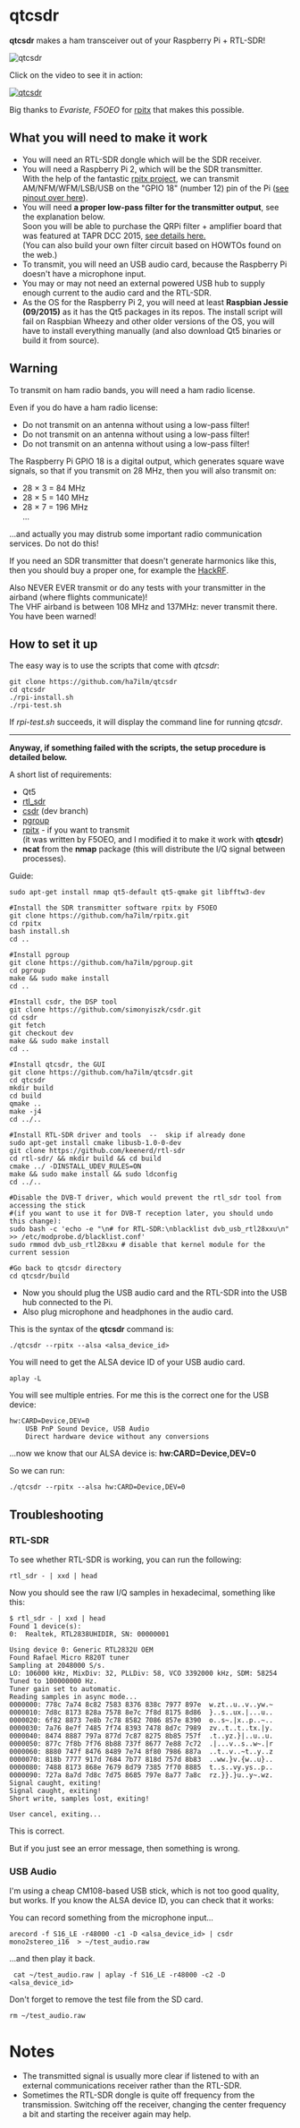 # qtcsdr

**qtcsdr** makes a ham transceiver out of your Raspberry Pi + RTL-SDR!

![qtcsdr](/screenshot.png?raw=true)

Click on the video to see it in action:

<a href="https://www.youtube.com/watch?v=3Y8qJ6nmNPY" target="_blank"><img src="http://ha5kfu.sch.bme.hu/up/levlista/qtcsdr-screenshot-youtube.png" 
alt="qtcsdr"/></a>

Big thanks to *Evariste, F5OEO* for <a href="https://github.com/F5OEO/rpitx/">rpitx</a> that makes this possible.

## What you will need to make it work
* You will need an RTL-SDR dongle which will be the SDR receiver.
* You will need a Raspberry Pi 2, which will be the SDR transmitter.<br />With the help of the fantastic <a href="https://github.com/F5OEO/rpitx">rpitx project</a>, we can transmit AM/NFM/WFM/LSB/USB on the "GPIO 18" (number 12) pin of the Pi (<a href="http://301o583r8shhildde3s0vcnh.wpengine.netdna-cdn.com/wp-content/uploads/2015/04/Raspberry-Pi-GPIO-compressed.jpg">see pinout over here</a>).
* You will need **a proper low-pass filter for the transmitter output**, see the explanation below.<br />Soon you will be able to purchase the QRPi filter + amplifier board that was featured at TAPR DCC 2015, <a href="http://rfsparkling.com/qrpi">see details here.</a><br />(You can also build your own filter circuit based on HOWTOs found on the web.)
* To transmit, you will need an USB audio card, because the Raspberry Pi doesn't have a microphone input. 
* You may or may not need an external powered USB hub to supply enough current to the audio card and the RTL-SDR.
* As the OS for the Raspberry Pi 2, you will need at least **Raspbian Jessie (09/2015)** as it has the Qt5 packages in its repos. The install script will fail on Raspbian Wheezy and other older versions of the OS, you will have to install everything manually (and also download Qt5 binaries or build it from source).

## Warning

To transmit on ham radio bands, you will need a ham radio license.

Even if you do have a ham radio license:

* Do not transmit on an antenna without using a low-pass filter!
* Do not transmit on an antenna without using a low-pass filter!
* Do not transmit on an antenna without using a low-pass filter!
 
The Raspberry Pi GPIO 18 is a digital output, which generates square wave signals, so that if you transmit on 28 MHz, then you will also transmit on:

* 28 × 3 = 84 MHz
* 28 × 5 = 140 MHz
* 28 × 7 = 196 MHz<br/>...

...and actually you may distrub some important radio communication services. Do not do this!

If you need an SDR transmitter that doesn't generate harmonics like this, then you should buy a proper one, for example the <a href="https://greatscottgadgets.com/hackrf/">HackRF</a>.

Also NEVER EVER transmit or do any tests with your transmitter in the airband (where flights communicate)! <br />
The VHF airband is between 108 MHz and 137MHz: never transmit there. You have been warned!

## How to set it up

The easy way is to use the scripts that come with *qtcsdr*:

    git clone https://github.com/ha7ilm/qtcsdr
    cd qtcsdr
    ./rpi-install.sh
    ./rpi-test.sh

If *rpi-test.sh* succeeds, it will display the command line for running *qtcsdr*.

---

**Anyway, if something failed with the scripts, the setup procedure is detailed below.**

A short list of requirements:

* Qt5
* <a href="http://sdr.osmocom.org/trac/wiki/rtl-sdr">rtl_sdr</a>
* <a href="https://github.com/simonyiszk/csdr">csdr</a> (dev branch)
* <a href="https://github.com/ha7ilm/pgroup">pgroup</a>
* <a href="https://github.com/ha7ilm/rpitx">rpitx</a> - if you want to transmit<br />(it was written by F5OEO, and I modified it to make it work with **qtcsdr**)
* **ncat** from the **nmap** package (this will distribute the I/Q signal between processes).

Guide:

    sudo apt-get install nmap qt5-default qt5-qmake git libfftw3-dev

    #Install the SDR transmitter software rpitx by F5OEO
    git clone https://github.com/ha7ilm/rpitx.git
    cd rpitx
    bash install.sh
    cd ..
    
    #Install pgroup
    git clone https://github.com/ha7ilm/pgroup.git
    cd pgroup
    make && sudo make install
    cd ..
    
    #Install csdr, the DSP tool
    git clone https://github.com/simonyiszk/csdr.git
    cd csdr
    git fetch
    git checkout dev
    make && sudo make install
    cd ..
    
    #Install qtcsdr, the GUI
    git clone https://github.com/ha7ilm/qtcsdr.git
    cd qtcsdr
    mkdir build
    cd build
    qmake ..
    make -j4
    cd ../..
    
    #Install RTL-SDR driver and tools  --  skip if already done
    sudo apt-get install cmake libusb-1.0-0-dev 
    git clone https://github.com/keenerd/rtl-sdr
    cd rtl-sdr/ && mkdir build && cd build
    cmake ../ -DINSTALL_UDEV_RULES=ON
    make && sudo make install && sudo ldconfig
    cd ../..

    #Disable the DVB-T driver, which would prevent the rtl_sdr tool from accessing the stick
    #(if you want to use it for DVB-T reception later, you should undo this change):
    sudo bash -c 'echo -e "\n# for RTL-SDR:\nblacklist dvb_usb_rtl28xxu\n" >> /etc/modprobe.d/blacklist.conf'
    sudo rmmod dvb_usb_rtl28xxu # disable that kernel module for the current session
    
    #Go back to qtcsdr directory
    cd qtcsdr/build

* Now you should plug the USB audio card and the RTL-SDR into the USB hub connected to the Pi. 
* Also plug microphone and headphones in the audio card.

This is the syntax of the **qtcsdr** command is:

    ./qtcsdr --rpitx --alsa <alsa_device_id>

You will need to get the ALSA device ID of your USB audio card.

    aplay -L

You will see multiple entries. For me this is the correct one for the USB device:

    hw:CARD=Device,DEV=0
        USB PnP Sound Device, USB Audio
        Direct hardware device without any conversions

...now we know that our ALSA device is: **hw:CARD=Device,DEV=0**

So we can run:

    ./qtcsdr --rpitx --alsa hw:CARD=Device,DEV=0

## Troubleshooting

### RTL-SDR

To see whether RTL-SDR is working, you can run the following:

    rtl_sdr - | xxd | head
    
Now you should see the raw I/Q samples in hexadecimal, something like this:

    $ rtl_sdr - | xxd | head
    Found 1 device(s):
    0:  Realtek, RTL2838UHIDIR, SN: 00000001
    
    Using device 0: Generic RTL2832U OEM
    Found Rafael Micro R820T tuner
    Sampling at 2048000 S/s.
    LO: 106000 kHz, MixDiv: 32, PLLDiv: 58, VCO 3392000 kHz, SDM: 58254 
    Tuned to 100000000 Hz.
    Tuner gain set to automatic.
    Reading samples in async mode...
    0000000: 778c 7a74 8c82 7583 8376 838c 7977 897e  w.zt..u..v..yw.~
    0000010: 7d8c 8173 828a 7578 8e7c 7f8d 8175 8d86  }..s..ux.|...u..
    0000020: 6f82 8873 7e8b 7c78 8582 7086 857e 8390  o..s~.|x..p..~..
    0000030: 7a76 8e7f 7485 7f74 8393 7478 8d7c 7989  zv..t..t..tx.|y.
    0000040: 8474 8887 797a 877d 7c87 8275 8b85 757f  .t..yz.}|..u..u.
    0000050: 877c 7f8b 7f76 8b88 737f 8677 7e88 7c72  .|...v..s..w~.|r
    0000060: 8880 747f 8476 8489 7e74 8f80 7986 887a  ..t..v..~t..y..z
    0000070: 818b 7777 917d 7684 7b77 818d 757d 8b83  ..ww.}v.{w..u}..
    0000080: 7488 8173 868e 7679 8d79 7385 7f70 8885  t..s..vy.ys..p..
    0000090: 727a 8a7d 7d8c 7d75 8685 797e 8a77 7a8c  rz.}}.}u..y~.wz.
    Signal caught, exiting!
    Signal caught, exiting!
    Short write, samples lost, exiting!
    
    User cancel, exiting...

This is correct.

But if you just see an error message, then something is wrong.

### USB Audio

I'm using a cheap CM108-based USB stick, which is not too good quality, but works. 
If you know the ALSA device ID, you can check that it works:

You can record something from the microphone input...

    arecord -f S16_LE -r48000 -c1 -D <alsa_device_id> | csdr mono2stereo_i16  > ~/test_audio.raw

...and then play it back.

     cat ~/test_audio.raw | aplay -f S16_LE -r48000 -c2 -D <alsa_device_id>

Don't forget to remove the test file from the SD card.

    rm ~/test_audio.raw

# Notes

* The transmitted signal is usually more clear if listened to with an external communications receiver rather than the RTL-SDR.
* Sometimes the RTL-SDR dongle is quite off frequency from the transmission. Switching off the receiver, changing the center frequency a bit and starting the receiver again may help.
